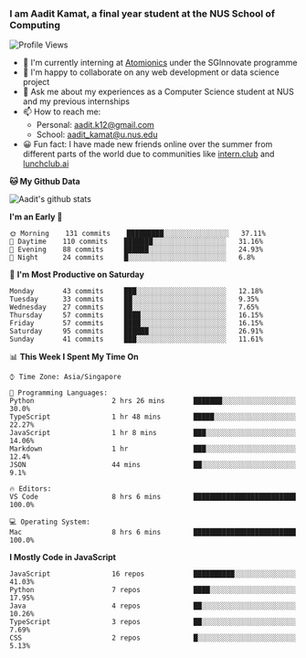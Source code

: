 ### I am Aadit Kamat, a final year student at the NUS School of Computing

![Profile Views](https://komarev.com/ghpvc/?username=aaditkamat)

- 🏢 I'm currently interning at [Atomionics](https://www.sginnovate.com/investments/atomionics) under the SGInnovate programme
- 👯 I'm happy to collaborate on any web development or data science project
- 💬 Ask me about my experiences as a Computer Science student at NUS and my previous internships
- 📫 How to reach me: 
     - Personal: aadit.k12@gmail.com
     - School: aadit_kamat@u.nus.edu
- 😀 Fun fact: I have made new friends online over the summer from different parts of the world due to communities <t> like [intern.club](https://intern.club) and [lunchclub.ai](https://lunchclub.ai/)
     
**🐱 My Github Data**  
     
![Aadit's github stats](https://github-readme-stats.vercel.app/api?username=aaditkamat&count_private=true&show_icons=true)

<!--START_SECTION:waka-->
**I'm an Early 🐤** 

```text
🌞 Morning    131 commits    █████████░░░░░░░░░░░░░░░░   37.11% 
🌆 Daytime    110 commits    ███████░░░░░░░░░░░░░░░░░░   31.16% 
🌃 Evening    88 commits     ██████░░░░░░░░░░░░░░░░░░░   24.93% 
🌙 Night      24 commits     █░░░░░░░░░░░░░░░░░░░░░░░░   6.8%

```
📅 **I'm Most Productive on Saturday** 

```text
Monday       43 commits     ███░░░░░░░░░░░░░░░░░░░░░░   12.18% 
Tuesday      33 commits     ██░░░░░░░░░░░░░░░░░░░░░░░   9.35% 
Wednesday    27 commits     ██░░░░░░░░░░░░░░░░░░░░░░░   7.65% 
Thursday     57 commits     ████░░░░░░░░░░░░░░░░░░░░░   16.15% 
Friday       57 commits     ████░░░░░░░░░░░░░░░░░░░░░   16.15% 
Saturday     95 commits     ██████░░░░░░░░░░░░░░░░░░░   26.91% 
Sunday       41 commits     ███░░░░░░░░░░░░░░░░░░░░░░   11.61%

```


📊 **This Week I Spent My Time On** 

```text
⌚︎ Time Zone: Asia/Singapore

💬 Programming Languages: 
Python                   2 hrs 26 mins       ███████░░░░░░░░░░░░░░░░░░   30.0% 
TypeScript               1 hr 48 mins        █████░░░░░░░░░░░░░░░░░░░░   22.27% 
JavaScript               1 hr 8 mins         ███░░░░░░░░░░░░░░░░░░░░░░   14.06% 
Markdown                 1 hr                ███░░░░░░░░░░░░░░░░░░░░░░   12.4% 
JSON                     44 mins             ██░░░░░░░░░░░░░░░░░░░░░░░   9.1%

🔥 Editors: 
VS Code                  8 hrs 6 mins        █████████████████████████   100.0%

💻 Operating System: 
Mac                      8 hrs 6 mins        █████████████████████████   100.0%

```

**I Mostly Code in JavaScript** 

```text
JavaScript               16 repos            ██████████░░░░░░░░░░░░░░░   41.03% 
Python                   7 repos             ████░░░░░░░░░░░░░░░░░░░░░   17.95% 
Java                     4 repos             ██░░░░░░░░░░░░░░░░░░░░░░░   10.26% 
TypeScript               3 repos             ██░░░░░░░░░░░░░░░░░░░░░░░   7.69% 
CSS                      2 repos             █░░░░░░░░░░░░░░░░░░░░░░░░   5.13%

```



<!--END_SECTION:waka-->
